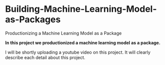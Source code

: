 # Building-Machine-Learning-Model-as-Packages
Productionizing a Machine Learning Model as a Package


**In this project we productionized a machine learning model as a package.**

I will be shortly uploading a youtube video on this project. It will clearly describe each detail about this project. 
